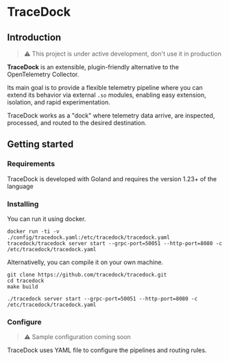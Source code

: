 # TraceDock

## Introduction

> :warning: This project is under active development, don't use it in production

**TraceDock** is an extensible, plugin-friendly alternative to the OpenTelemetry Collector.

Its main goal is to provide a flexible telemetry pipeline where you can extend its behavior via external `.so` modules, enabling easy extension, isolation, and rapid experimentation.

TraceDock works as a "dock" where telemetry data arrive, are inspected, processed, and routed to the desired destination.

## Getting started

### Requirements

TraceDock is developed with Goland and requires the version 1.23+ of the language

### Installing

You can run it using docker.

```shell
docker run -ti -v ./config/tracedock.yaml:/etc/tracedock/tracedock.yaml tracedock/tracedock server start --grpc-port=50051 --http-port=8080 -c /etc/tracedock/tracedock.yaml
```

Alternativelly, you can compile it on your own machine.

```shell
git clone https://github.com/tracedock/tracedock.git
cd tracedock
make build

./tracedock server start --grpc-port=50051 --http-port=8080 -c /etc/tracedock/tracedock.yaml
```

### Configure

> :warning: Sample configuration coming soon

TraceDock uses YAML file to configure the pipelines and routing rules.
